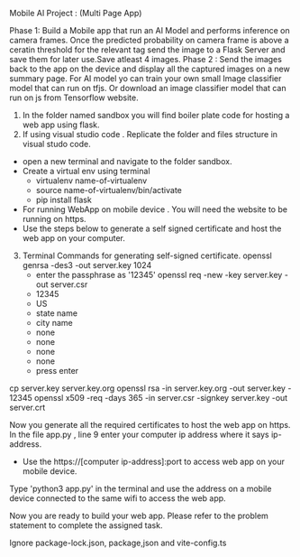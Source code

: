 
Mobile AI Project : (Multi Page App)

Phase 1: Build a Mobile app that run an AI Model and performs inference on camera frames. Once the predicted probability on camera frame is above a ceratin threshold for the relevant tag send the image to a Flask Server and save them for later use.Save atleast 4 images.
Phase 2 : Send the images back to the app on the device and display all the captured images on a new summary page.
For AI model yo can train your own small Image classifier model that can run on tfjs. Or download an image classifier model that can run on js from Tensorflow website.

1. In the folder named sandbox you will find boiler plate code for hosting a web app using flask.
2. If using visual studio code . 
    Replicate the folder and files structure in visual studo code.
  - open a new terminal and navigate to the folder sandbox. 
  - Create a virtual env using terminal
    - virtualenv name-of-virtualenv
    - source name-of-virtualenv/bin/activate
    - pip install flask 
  - For running WebApp on mobile device . You will need the website to be running on https. 
  - Use the steps below to generate a self signed certificate and host the web app on your computer.
3. Terminal Commands for generating self-signed certificate.
  openssl genrsa -des3 -out server.key 1024
    - enter the passphrase as  '12345'
  openssl req -new -key server.key -out server.csr
    - 12345
    - US
    - state name
    - city name
    - none 
    - none
    - none
    - none
    - press enter

  cp server.key server.key.org
  openssl rsa -in server.key.org -out server.key
    - 12345
  openssl x509 -req -days 365 -in server.csr -signkey server.key -out server.crt

Now you generate all the required certificates to host the web app on https.
In the file app.py , line 9 enter your computer ip address where it says ip-address. 
  - Use the https://[computer ip-address]:port to access web app on your mobile device.

Type 'python3 app.py' in the terminal and use the address on a mobile device connected to the same wifi to access the web app.

Now you are ready to build your web app. 
Please refer to the problem statement to complete the assigned task.

Ignore package-lock.json, package,json and vite-config.ts

